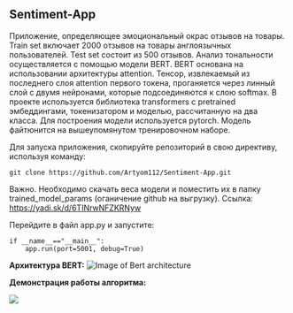 ## Sentiment-App

Приложение, определяющее эмоциональный окрас отзывов на товары. Train set включает 2000 отзывов на товары англоязычных пользователей. Test set состоит из 500 отзывов. Анализ тональности осуществляется с помощью модели BERT. BERT основана на использовании архитектуры attention. Тенсор, извлекаемый из последнего слоя attention первого токена, проганяется через линный слой с двумя нейронами, которые подсоединяются к слою softmax. В проекте используется библиотека transformers с pretrained эмбеддингами, токенизатором и моделью, рассчитанную на два класса. Для построения модели используется pytorch. Модель файтюнится на вышеупомянутом тренировочном наборе.

Для запуска приложения, скопируйте репозиторий в свою директиву, используя команду:
```
git clone https://github.com/Artyom112/Sentiment-App.git
```

Важно. Необходимо скачать веса модели и поместить их в папку trained_model_params (оганичение github на выгрузку). Ссылка: https://yadi.sk/d/6TINrwNFZKRNyw

Перейдите в файл app.py и запустите:
```
if __name__=="__main__":
    app.run(port=5001, debug=True)
```

**Архитектура BERT:**
![Image of Bert architecture](http://jalammar.github.io/images/bert-output-vector.png)

**Демонстрация работы алгоритма:**

![](/images/gif_image.gif)
